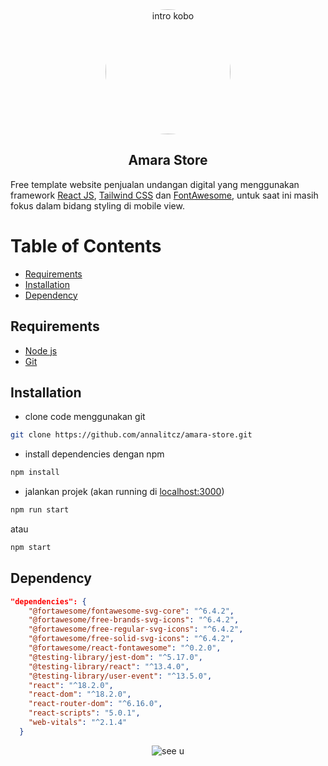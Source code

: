 <div align="center">
  <img src="https://web-store-cloud.vercel.app/src/kobo-rounded.png" alt="intro kobo" style="border-radius: 50%;" width="200"/>
  <h2>Amara Store</h2>
</div>

Free template website penjualan undangan digital yang menggunakan framework [React JS](https://react.dev/), [Tailwind CSS](https://tailwindcss.com/) dan [FontAwesome](https://fontawesome.com/), untuk saat ini masih fokus dalam bidang styling di mobile view.

<h1> Table of Contents </h1>

- [Requirements](#requirements)
- [Installation](#installation)
- [Dependency](#dependency)
  

## Requirements

- [Node js](https://nodejs.org/en/download/current)
- [Git](https://git-scm.com/)

## Installation

- clone code menggunakan git
  
```bash
git clone https://github.com/annalitcz/amara-store.git
```

- install dependencies dengan npm
  
```bash
npm install
```

- jalankan projek (akan running di [localhost:3000](http://localhost:3000/))

```bash
npm run start
```

atau

```bash
npm start
```

## Dependency

```json
"dependencies": {
    "@fortawesome/fontawesome-svg-core": "^6.4.2",
    "@fortawesome/free-brands-svg-icons": "^6.4.2",
    "@fortawesome/free-regular-svg-icons": "^6.4.2",
    "@fortawesome/free-solid-svg-icons": "^6.4.2",
    "@fortawesome/react-fontawesome": "^0.2.0",
    "@testing-library/jest-dom": "^5.17.0",
    "@testing-library/react": "^13.4.0",
    "@testing-library/user-event": "^13.5.0",
    "react": "^18.2.0",
    "react-dom": "^18.2.0",
    "react-router-dom": "^6.16.0",
    "react-scripts": "5.0.1",
    "web-vitals": "^2.1.4"
  }
```
<div align="center">
  <img src="https://i.pinimg.com/564x/8d/25/2b/8d252bb404ba018c1f45ffee7641eb23.jpg" alt="see u">
</div>